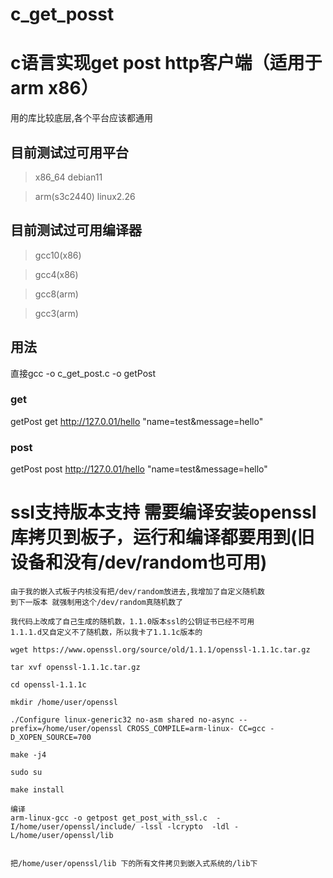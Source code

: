 # c_get_posst
# c语言实现get post http客户端（适用于arm x86）
用的库比较底层,各个平台应该都通用

## 目前测试过可用平台

> x86_64 debian11

> arm(s3c2440) linux2.26

## 目前测试过可用编译器

> gcc10(x86)

> gcc4(x86)

> gcc8(arm)

> gcc3(arm)

## 用法
直接gcc -o c_get_post.c -o getPost

### get
getPost get http://127.0.01/hello "name=test&message=hello"

### post
getPost post http://127.0.01/hello "name=test&message=hello"

# ssl支持版本支持 需要编译安装openssl库拷贝到板子，运行和编译都要用到(旧设备和没有/dev/random也可用)
```
由于我的嵌入式板子内核没有把/dev/random放进去,我增加了自定义随机数
到下一版本 就强制用这个/dev/random真随机数了

我代码上改成了自己生成的随机数，1.1.0版本ssl的公钥证书已经不可用
1.1.1.d又自定义不了随机数，所以我卡了1.1.1c版本的

wget https://www.openssl.org/source/old/1.1.1/openssl-1.1.1c.tar.gz

tar xvf openssl-1.1.1c.tar.gz

cd openssl-1.1.1c

mkdir /home/user/openssl

./Configure linux-generic32 no-asm shared no-async --prefix=/home/user/openssl CROSS_COMPILE=arm-linux- CC=gcc -D_XOPEN_SOURCE=700

make -j4

sudo su

make install

编译
arm-linux-gcc -o getpost get_post_with_ssl.c  -I/home/user/openssl/include/ -lssl -lcrypto  -ldl -L/home/user/openssl/lib


把/home/user/openssl/lib 下的所有文件拷贝到嵌入式系统的/lib下
```
